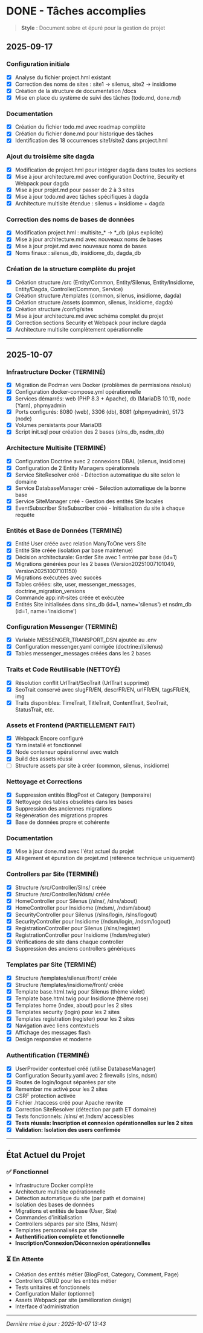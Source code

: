 # DONE - Tâches accomplies

> **Style** : Document sobre et épuré pour la gestion de projet

## 2025-09-17

### Configuration initiale
- [x] Analyse du fichier project.hml existant
- [x] Correction des noms de sites : site1 → silenus, site2 → insidiome
- [x] Création de la structure de documentation /docs
- [x] Mise en place du système de suivi des tâches (todo.md, done.md)

### Documentation
- [x] Création du fichier todo.md avec roadmap complète
- [x] Création du fichier done.md pour historique des tâches
- [x] Identification des 18 occurrences site1/site2 dans project.hml

### Ajout du troisième site dagda
- [x] Modification de project.hml pour intégrer dagda dans toutes les sections
- [x] Mise à jour architecture.md avec configuration Doctrine, Security et Webpack pour dagda
- [x] Mise à jour projet.md pour passer de 2 à 3 sites
- [x] Mise à jour todo.md avec tâches spécifiques à dagda
- [x] Architecture multisite étendue : silenus + insidiome + dagda

### Correction des noms de bases de données
- [x] Modification project.hml : multisite_* → *_db (plus explicite)
- [x] Mise à jour architecture.md avec nouveaux noms de bases
- [x] Mise à jour projet.md avec nouveaux noms de bases
- [x] Noms finaux : silenus_db, insidiome_db, dagda_db

### Création de la structure complète du projet
- [x] Création structure /src (Entity/Common, Entity/Silenus, Entity/Insidiome, Entity/Dagda, Controller/Common, Service)
- [x] Création structure /templates (common, silenus, insidiome, dagda)
- [x] Création structure /assets (common, silenus, insidiome, dagda)
- [x] Création structure /config/sites
- [x] Mise à jour architecture.md avec schéma complet du projet
- [x] Correction sections Security et Webpack pour inclure dagda
- [x] Architecture multisite complètement opérationnelle

---

## 2025-10-07

### Infrastructure Docker (TERMINÉ)
- [x] Migration de Podman vers Docker (problèmes de permissions résolus)
- [x] Configuration docker-compose.yml opérationnelle
- [x] Services démarrés: web (PHP 8.3 + Apache), db (MariaDB 10.11), node (Yarn), phpmyadmin
- [x] Ports configurés: 8080 (web), 3306 (db), 8081 (phpmyadmin), 5173 (node)
- [x] Volumes persistants pour MariaDB
- [x] Script init.sql pour création des 2 bases (slns_db, nsdm_db)

### Architecture Multisite (TERMINÉ)
- [x] Configuration Doctrine avec 2 connexions DBAL (silenus, insidiome)
- [x] Configuration de 2 Entity Managers opérationnels
- [x] Service SiteResolver créé - Détection automatique du site selon le domaine
- [x] Service DatabaseManager créé - Sélection automatique de la bonne base
- [x] Service SiteManager créé - Gestion des entités Site locales
- [x] EventSubscriber SiteSubscriber créé - Initialisation du site à chaque requête

### Entités et Base de Données (TERMINÉ)
- [x] Entité User créée avec relation ManyToOne vers Site
- [x] Entité Site créée (isolation par base maintenue)
- [x] Décision architecturale: Garder Site avec 1 entrée par base (id=1)
- [x] Migrations générées pour les 2 bases (Version20251007101049, Version20251007101150)
- [x] Migrations exécutées avec succès
- [x] Tables créées: site, user, messenger_messages, doctrine_migration_versions
- [x] Commande app:init-sites créée et exécutée
- [x] Entités Site initialisées dans slns_db (id=1, name='silenus') et nsdm_db (id=1, name='insidiome')

### Configuration Messenger (TERMINÉ)
- [x] Variable MESSENGER_TRANSPORT_DSN ajoutée au .env
- [x] Configuration messenger.yaml corrigée (doctrine://silenus)
- [x] Tables messenger_messages créées dans les 2 bases

### Traits et Code Réutilisable (NETTOYÉ)
- [x] Résolution conflit UrlTrait/SeoTrait (UrlTrait supprimé)
- [x] SeoTrait conservé avec slugFR/EN, descrFR/EN, urlFR/EN, tagsFR/EN, img
- [x] Traits disponibles: TimeTrait, TitleTrait, ContentTrait, SeoTrait, StatusTrait, etc.

### Assets et Frontend (PARTIELLEMENT FAIT)
- [x] Webpack Encore configuré
- [x] Yarn installé et fonctionnel
- [x] Node conteneur opérationnel avec watch
- [x] Build des assets réussi
- [ ] Structure assets par site à créer (common, silenus, insidiome)

### Nettoyage et Corrections
- [x] Suppression entités BlogPost et Category (temporaire)
- [x] Nettoyage des tables obsolètes dans les bases
- [x] Suppression des anciennes migrations
- [x] Régénération des migrations propres
- [x] Base de données propre et cohérente

### Documentation
- [x] Mise à jour done.md avec l'état actuel du projet
- [x] Allègement et épuration de projet.md (référence technique uniquement)

### Controllers par Site (TERMINÉ)
- [x] Structure /src/Controller/Slns/ créée
- [x] Structure /src/Controller/Ndsm/ créée
- [x] HomeController pour Silenus (/slns/, /slns/about)
- [x] HomeController pour Insidiome (/ndsm/, /ndsm/about)
- [x] SecurityController pour Silenus (/slns/login, /slns/logout)
- [x] SecurityController pour Insidiome (/ndsm/login, /ndsm/logout)
- [x] RegistrationController pour Silenus (/slns/register)
- [x] RegistrationController pour Insidiome (/ndsm/register)
- [x] Vérifications de site dans chaque controller
- [x] Suppression des anciens controllers génériques

### Templates par Site (TERMINÉ)
- [x] Structure /templates/silenus/front/ créée
- [x] Structure /templates/insidiome/front/ créée
- [x] Template base.html.twig pour Silenus (thème violet)
- [x] Template base.html.twig pour Insidiome (thème rose)
- [x] Templates home (index, about) pour les 2 sites
- [x] Templates security (login) pour les 2 sites
- [x] Templates registration (register) pour les 2 sites
- [x] Navigation avec liens contextuels
- [x] Affichage des messages flash
- [x] Design responsive et moderne

### Authentification (TERMINÉ)
- [x] UserProvider contextuel créé (utilise DatabaseManager)
- [x] Configuration Security.yaml avec 2 firewalls (slns, ndsm)
- [x] Routes de login/logout séparées par site
- [x] Remember me activé pour les 2 sites
- [x] CSRF protection activée
- [x] Fichier .htaccess créé pour Apache rewrite
- [x] Correction SiteResolver (détection par path ET domaine)
- [x] Tests fonctionnels: /slns/ et /ndsm/ accessibles
- [x] **Tests réussis: Inscription et connexion opérationnelles sur les 2 sites**
- [x] **Validation: Isolation des users confirmée**

---

## État Actuel du Projet

### ✅ Fonctionnel
- Infrastructure Docker complète
- Architecture multisite opérationnelle
- Détection automatique du site (par path et domaine)
- Isolation des bases de données
- Migrations et entités de base (User, Site)
- Commandes d'initialisation
- Controllers séparés par site (Slns, Ndsm)
- Templates personnalisés par site
- **Authentification complète et fonctionnelle**
- **Inscription/Connexion/Déconnexion opérationnelles**

### ⏳ En Attente
- Création des entités métier (BlogPost, Category, Comment, Page)
- Controllers CRUD pour les entités métier
- Tests unitaires et fonctionnels
- Configuration Mailer (optionnel)
- Assets Webpack par site (amélioration design)
- Interface d'administration

---
*Dernière mise à jour : 2025-10-07 13:43*
